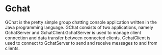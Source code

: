# Gchat
GChat is the pretty simple group chatting console application written in the Java programming language.
GChat consists of two applications, namely GchatServer and GchatClient.GchatServer is used to manage client connection and data transfer between connected clients.
GchatClient is used to connect to GchatServer to send and receive messages to and from clients.